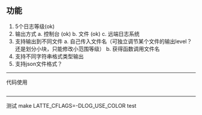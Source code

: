 ## 功能
1. 5个日志等级(ok)
2. 输出方式
    a. 控制台 (ok)
    b. 文件  (ok)
    c. 远端日志系统
3. 支持输出到不同文件
    a. 自己传入文件名（可独立调节某个文件的输出level？还是划分小块，只能修改小范围等级）
    b. 获得函数调用文件名
4. 支持不同字符串格式类型输出
5. 支持json文件格式？

---
代码使用
```

```

---
测试
make LATTE_CFLAGS=-DLOG_USE_COLOR test


